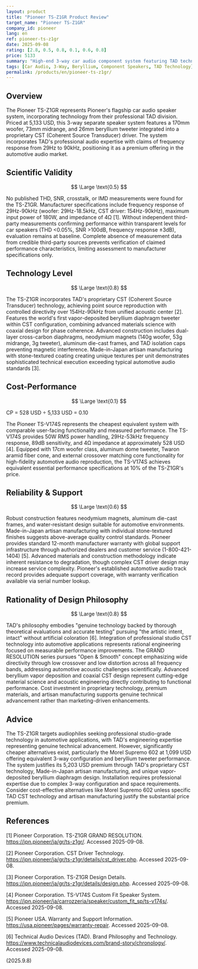 ```yaml
---
layout: product
title: "Pioneer TS-Z1GR Product Review"
target_name: "Pioneer TS-Z1GR"
company_id: pioneer
lang: en
ref: pioneer-ts-z1gr
date: 2025-09-08
rating: [2.8, 0.5, 0.8, 0.1, 0.6, 0.8]
price: 5133
summary: "High-end 3-way car audio component system featuring TAD technology and beryllium tweeter"
tags: [Car Audio, 3-Way, Beryllium, Component Speakers, TAD Technology]
permalink: /products/en/pioneer-ts-z1gr/
---
```


## Overview

The Pioneer TS-Z1GR represents Pioneer's flagship car audio speaker system, incorporating technology from their professional TAD division. Priced at 5,133 USD, this 3-way separate speaker system features a 170mm woofer, 73mm midrange, and 26mm beryllium tweeter integrated into a proprietary CST (Coherent Source Transducer) driver. The system incorporates TAD's professional audio expertise with claims of frequency response from 29Hz to 90kHz, positioning it as a premium offering in the automotive audio market.

## Scientific Validity

$$ \Large \text{0.5} $$

No published THD, SNR, crosstalk, or IMD measurements were found for the TS-Z1GR. Manufacturer specifications include frequency response of 29Hz-90kHz (woofer: 29Hz-18.5kHz, CST driver: 154Hz-90kHz), maximum input power of 180W, and impedance of 4Ω [1]. Without independent third-party measurements confirming performance within transparent levels for car speakers (THD <0.05%, SNR >100dB, frequency response ±3dB), evaluation remains at baseline. Complete absence of measurement data from credible third-party sources prevents verification of claimed performance characteristics, limiting assessment to manufacturer specifications only.

## Technology Level

$$ \Large \text{0.8} $$

The TS-Z1GR incorporates TAD's proprietary CST (Coherent Source Transducer) technology, achieving point source reproduction with controlled directivity over 154Hz-90kHz from unified acoustic center [2]. Features the world's first vapor-deposited beryllium diaphragm tweeter within CST configuration, combining advanced materials science with coaxial design for phase coherence. Advanced construction includes dual-layer cross-carbon diaphragms, neodymium magnets (140g woofer, 53g midrange, 3g tweeter), aluminum die-cast frames, and TAD isolation caps preventing magnetic interference. Made-in-Japan artisan manufacturing with stone-textured coating creating unique textures per unit demonstrates sophisticated technical execution exceeding typical automotive audio standards [3].

## Cost-Performance

$$ \Large \text{0.1} $$

CP = 528 USD ÷ 5,133 USD = 0.10

The Pioneer TS-V174S represents the cheapest equivalent system with comparable user-facing functionality and measured performance. The TS-V174S provides 50W RMS power handling, 29Hz-53kHz frequency response, 89dB sensitivity, and 4Ω impedance at approximately 528 USD [4]. Equipped with 17cm woofer class, aluminum dome tweeter, Twaron aramid fiber cone, and external crossover matching core functionality for high-fidelity automotive audio reproduction, the TS-V174S achieves equivalent essential performance specifications at 10% of the TS-Z1GR's price.

## Reliability & Support

$$ \Large \text{0.6} $$

Robust construction features neodymium magnets, aluminum die-cast frames, and water-resistant design suitable for automotive environments. Made-in-Japan artisan manufacturing with individual stone-textured finishes suggests above-average quality control standards. Pioneer provides standard 12-month manufacturer warranty with global support infrastructure through authorized dealers and customer service (1-800-421-1404) [5]. Advanced materials and construction methodology indicate inherent resistance to degradation, though complex CST driver design may increase service complexity. Pioneer's established automotive audio track record provides adequate support coverage, with warranty verification available via serial number lookup.

## Rationality of Design Philosophy

$$ \Large \text{0.8} $$

TAD's philosophy embodies "genuine technology backed by thorough theoretical evaluations and accurate testing" pursuing "the artistic intent, intact" without artificial coloration [6]. Integration of professional studio CST technology into automotive applications represents rational engineering focused on measurable performance improvements. The GRAND RESOLUTION series pursues "Open & Smooth" concept emphasizing wide directivity through low crossover and low distortion across all frequency bands, addressing automotive acoustic challenges scientifically. Advanced beryllium vapor deposition and coaxial CST design represent cutting-edge material science and acoustic engineering directly contributing to functional performance. Cost investment in proprietary technology, premium materials, and artisan manufacturing supports genuine technical advancement rather than marketing-driven enhancements.

## Advice

The TS-Z1GR targets audiophiles seeking professional studio-grade technology in automotive applications, with TAD's engineering expertise representing genuine technical advancement. However, significantly cheaper alternatives exist, particularly the Morel Supremo 602 at 1,099 USD offering equivalent 3-way configuration and beryllium tweeter performance. The system justifies its 5,203 USD premium through TAD's proprietary CST technology, Made-in-Japan artisan manufacturing, and unique vapor-deposited beryllium diaphragm design. Installation requires professional expertise due to complex 3-way configuration and space requirements. Consider cost-effective alternatives like Morel Supremo 602 unless specific TAD CST technology and artisan manufacturing justify the substantial price premium.

## References

[1] Pioneer Corporation. TS-Z1GR GRAND RESOLUTION. https://jpn.pioneer/ja/gr/ts-z1gr/. Accessed 2025-09-08.

[2] Pioneer Corporation. CST Driver Technology. https://jpn.pioneer/ja/gr/ts-z1gr/details/cst_driver.php. Accessed 2025-09-08.

[3] Pioneer Corporation. TS-Z1GR Design Details. https://jpn.pioneer/ja/gr/ts-z1gr/details/design.php. Accessed 2025-09-08.

[4] Pioneer Corporation. TS-V174S Custom Fit Speaker System. https://jpn.pioneer/ja/carrozzeria/speaker/custom_fit_sp/ts-v174s/. Accessed 2025-09-08.

[5] Pioneer USA. Warranty and Support Information. https://usa.pioneer/pages/warranty-repair. Accessed 2025-09-08.

[6] Technical Audio Devices (TAD). Brand Philosophy and Technology. https://www.technicalaudiodevices.com/brand-story/chronology/. Accessed 2025-09-08.

(2025.9.8)
